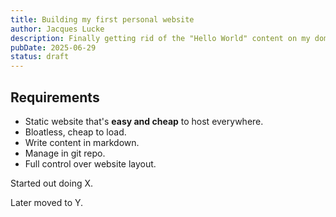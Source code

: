 ```yaml
---
title: Building my first personal website
author: Jacques Lucke
description: Finally getting rid of the "Hello World" content on my domain.
pubDate: 2025-06-29
status: draft
---
```


## Requirements

* Static website that's **easy and cheap** to host everywhere.
* Bloatless, cheap to load.
* Write content in markdown.
* Manage in git repo.
* Full control over website layout.

Started out doing X.

Later moved to Y.
